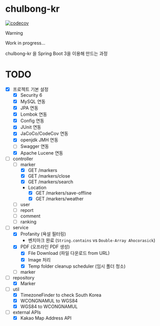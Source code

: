# chulbong-kr

[![codecov](https://codecov.io/gh/Alfex4936/chulbong-kr/graph/badge.svg?token=R4VBHZKJ7F)](https://codecov.io/gh/Alfex4936/chulbong-kr)

> [!WARNING]
> Work in progress...

chulbong-kr 을 Spring Boot 3을 이용해 만드는 과정

# TODO
- [x] 프로젝트 기본 설정
  - [x] Security 6
  - [x] MySQL 연동
  - [x] JPA 연동
  - [x] Lombok 연동
  - [x] Config 연동
  - [x] JUnit 연동
  - [x] JaCoCo/CodeCov 연동
  - [x] openjdk JMH 연동
  - [ ] Swagger 연동
  - [x] Apache Lucene 연동
- [ ] controller
  - [ ] marker
    - [x] GET /markers
    - [x] GET /markers/close
    - [x] GET /markers/search
    - Location
      - [x] GET /markers/save-offline
      - [x] GET /markers/weather
  - [ ] user
  - [ ] report
  - [ ] comment
  - [ ] ranking
- [ ] service
  - [x] Profanity (욕설 필터링)
    - 벤치마크 완료 (`String.contains` vs `Double-Array Ahocorasick`)
  - [x] PDF (오프라인 PDF 생성)
    - [x] File Download (파일 다운로드 from URL)
    - [x] Image 처리
    - [x] Temp folder cleanup scheduler (임시 폴더 청소)
  - [ ] marker
- [ ] repository
  - [x] Marker
- [ ] util
  - [x] TimezoneFinder to check South Korea
  - [x] WCONGNAMUL to WGS84
  - [x] WGS84 to WCONGNAMUL
- [ ] external APIs
  - [x] Kakao Map Address API